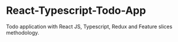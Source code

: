 # React-Typescript-Todo-App
Todo application with React JS, Typescript, Redux and Feature slices methodology.
